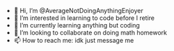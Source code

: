 - 👋 Hi, I’m @AverageNotDoingAnythingEnjoyer
- 👀 I’m interested in learning to code before I retire
- 🌱 I’m currently learning anything but coding
- 💞️ I’m looking to collaborate on doing math homework
- 📫 How to reach me: idk just message me

<!---
AverageNotDoingAnythingEnjoyer/AverageNotDoingAnythingEnjoyer is a ✨ special ✨ repository because its `README.md` (this file) appears on your GitHub profile.
You can click the Preview link to take a look at your changes.
--->
